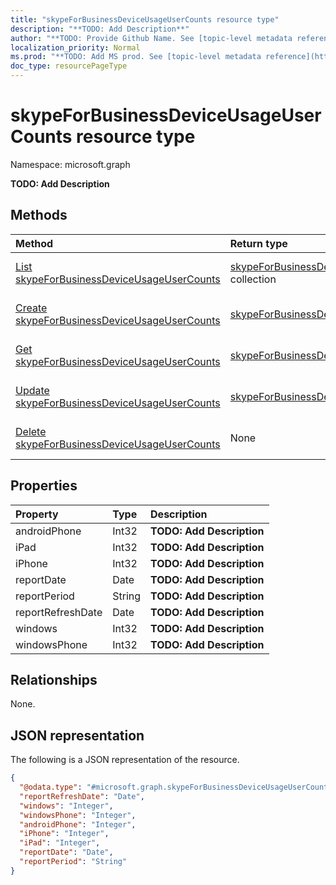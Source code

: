 ```yaml
---
title: "skypeForBusinessDeviceUsageUserCounts resource type"
description: "**TODO: Add Description**"
author: "**TODO: Provide Github Name. See [topic-level metadata reference](https://msgo.azurewebsites.net/add/document/guidelines/metadata.html#topic-level-metadata)**"
localization_priority: Normal
ms.prod: "**TODO: Add MS prod. See [topic-level metadata reference](https://msgo.azurewebsites.net/add/document/guidelines/metadata.html#topic-level-metadata)**"
doc_type: resourcePageType
---
```


# skypeForBusinessDeviceUsageUserCounts resource type

Namespace: microsoft.graph

**TODO: Add Description**

## Methods
|Method|Return type|Description|
|:---|:---|:---|
|[List skypeForBusinessDeviceUsageUserCounts](../api/skypeforbusinessdeviceusageusercounts-list.md)|[skypeForBusinessDeviceUsageUserCounts](../resources/skypeforbusinessdeviceusageusercounts.md) collection|Get a list of the [skypeForBusinessDeviceUsageUserCounts](../resources/skypeforbusinessdeviceusageusercounts.md) objects and their properties.|
|[Create skypeForBusinessDeviceUsageUserCounts](../api/skypeforbusinessdeviceusageusercounts-create.md)|[skypeForBusinessDeviceUsageUserCounts](../resources/skypeforbusinessdeviceusageusercounts.md)|Create a new [skypeForBusinessDeviceUsageUserCounts](../resources/skypeforbusinessdeviceusageusercounts.md) object.|
|[Get skypeForBusinessDeviceUsageUserCounts](../api/skypeforbusinessdeviceusageusercounts-get.md)|[skypeForBusinessDeviceUsageUserCounts](../resources/skypeforbusinessdeviceusageusercounts.md)|Read the properties and relationships of a [skypeForBusinessDeviceUsageUserCounts](../resources/skypeforbusinessdeviceusageusercounts.md) object.|
|[Update skypeForBusinessDeviceUsageUserCounts](../api/skypeforbusinessdeviceusageusercounts-update.md)|[skypeForBusinessDeviceUsageUserCounts](../resources/skypeforbusinessdeviceusageusercounts.md)|Update the properties of a [skypeForBusinessDeviceUsageUserCounts](../resources/skypeforbusinessdeviceusageusercounts.md) object.|
|[Delete skypeForBusinessDeviceUsageUserCounts](../api/skypeforbusinessdeviceusageusercounts-delete.md)|None|Deletes a [skypeForBusinessDeviceUsageUserCounts](../resources/skypeforbusinessdeviceusageusercounts.md) object.|

## Properties
|Property|Type|Description|
|:---|:---|:---|
|androidPhone|Int32|**TODO: Add Description**|
|iPad|Int32|**TODO: Add Description**|
|iPhone|Int32|**TODO: Add Description**|
|reportDate|Date|**TODO: Add Description**|
|reportPeriod|String|**TODO: Add Description**|
|reportRefreshDate|Date|**TODO: Add Description**|
|windows|Int32|**TODO: Add Description**|
|windowsPhone|Int32|**TODO: Add Description**|

## Relationships
None.

## JSON representation
The following is a JSON representation of the resource.
<!-- {
  "blockType": "resource",
  "keyProperty": "id",
  "@odata.type": "microsoft.graph.skypeForBusinessDeviceUsageUserCounts",
  "baseType": "",
  "openType": false
}
-->
``` json
{
  "@odata.type": "#microsoft.graph.skypeForBusinessDeviceUsageUserCounts",
  "reportRefreshDate": "Date",
  "windows": "Integer",
  "windowsPhone": "Integer",
  "androidPhone": "Integer",
  "iPhone": "Integer",
  "iPad": "Integer",
  "reportDate": "Date",
  "reportPeriod": "String"
}
```

